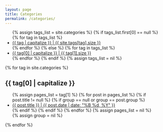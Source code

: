 ```yaml
---
layout: page
title: Categories
permalink: /categories/
---
```


<ul class="tag-box inline">
{% assign tags_list = site.categories %}
  {% if tags_list.first[0] == null %}
    {% for tag in tags_list %}
      <li><a href="#{{ tag }}">{{ tag | capitalize }} <span> | {{ site.tags[tag].size }}</span></a></li>
    {% endfor %}
  {% else %}
    {% for tag in tags_list %}
      <li><a href="#{{ tag[0] }}">{{ tag[0] | capitalize }} <span> | {{ tag[1].size }}</span></a></li>
    {% endfor %}
  {% endif %}
{% assign tags_list = nil %}
</ul>
<div class="clear"></div>
{% for tag in site.categories %}
  <h2 id="{{ tag[0] }}">{{ tag[0] | capitalize }}</h2>
  <ul class="post-list">
    {% assign pages_list = tag[1] %}
    {% for post in pages_list %}
      {% if post.title != null %}
      {% if group == null or group == post.group %}
      <li>
		<a href="{{ site.url }}{{ post.url }}">{{ post.title }} | <span class="entry-date"><time datetime="{{ post.date | date_to_xmlschema }}" itemprop="datePublished">{{ post.date | date: "%B %d, %Y" }}</time></span></a></li>
      {% endif %}
      {% endif %}
    {% endfor %}
    {% assign pages_list = nil %}
    {% assign group = nil %}
  </ul>
{% endfor %}

